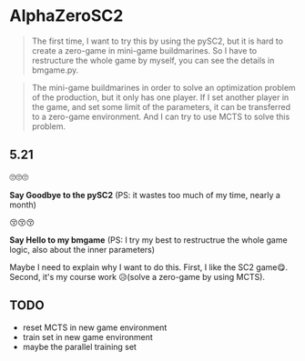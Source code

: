 # AlphaZeroSC2

>The first time, I want to try this by using the pySC2, but it is hard to create a zero-game in mini-game buildmarines. So I have to restructure the whole game by myself, you can see the details in bmgame.py.

>The mini-game buildmarines in order to solve an optimization problem of the production, but it only has one player. If I set another player in the game, and set some limit of the parameters, it can be transferred to a zero-game environment. And I can try to use MCTS to solve this problem.


## 5.21

🙄🙄🙄

**Say Goodbye to the pySC2** (PS: it wastes too much of my time, nearly a month)

😚😚😚

**Say Hello to my bmgame** (PS: I try my best to restructrue the whole game logic, also about the inner parameters)

Maybe I need to explain why I want to do this. First, I like the SC2 game😋. Second, it's my course work 😥(solve a zero-game by using MCTS).

## TODO
* reset MCTS in new game environment
* train set in new game environment
* maybe the parallel training set